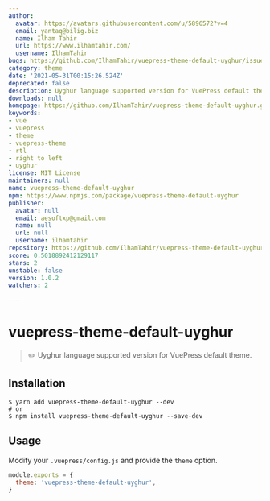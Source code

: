```yaml
---
author:
  avatar: https://avatars.githubusercontent.com/u/5896572?v=4
  email: yantaq@bilig.biz
  name: Ilham Tahir
  url: https://www.ilhamtahir.com/
  username: IlhamTahir
bugs: https://github.com/IlhamTahir/vuepress-theme-default-uyghur/issues
category: theme
date: '2021-05-31T00:15:26.524Z'
deprecated: false
description: Uyghur language supported version for VuePress default theme v1.4.0
downloads: null
homepage: https://github.com/IlhamTahir/vuepress-theme-default-uyghur.git#readme
keywords:
- vue
- vuepress
- theme
- vuepress-theme
- rtl
- right to left
- uyghur
license: MIT License
maintainers: null
name: vuepress-theme-default-uyghur
npm: https://www.npmjs.com/package/vuepress-theme-default-uyghur
publisher:
  avatar: null
  email: aesoftxp@gmail.com
  name: null
  url: null
  username: ilhamtahir
repository: https://github.com/IlhamTahir/vuepress-theme-default-uyghur
score: 0.5018892412129117
stars: 2
unstable: false
version: 1.0.2
watchers: 2

---
```


# vuepress-theme-default-uyghur

> ✏️ Uyghur language supported version for VuePress default theme.


## Installation


```shell
$ yarn add vuepress-theme-default-uyghur --dev
# or
$ npm install vuepress-theme-default-uyghur --save-dev
```

## Usage

Modify your `.vuepress/config.js` and provide the `theme` option.

```js
module.exports = {
  theme: 'vuepress-theme-default-uyghur',
}
```

